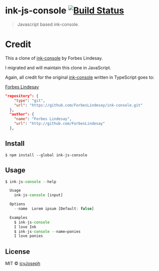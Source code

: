 # ink-js-console [![Build Status](https://travis-ci.org/icyJoseph/ink-js-console.svg?branch=master)](https://travis-ci.org/icyJoseph/ink-js-console)

> Javascript based ink-console.

# Credit

This a clone of [ink-console](https://github.com/ForbesLindesay/ink-console.git) by Forbes Lindesay.

I migrated and will maintain this clone in JavaScript.

Again, all credit for the original [ink-console](https://github.com/ForbesLindesay/ink-console.git) written in TypeScript goes to:

[Forbes Lindesay](https://github.com/ForbesLindesay)

```json
"repository": {
    "type": "git",
    "url": "https://github.com/ForbesLindesay/ink-console.git"
  },
  "author": {
    "name": "Forbes Lindesay",
    "url": "http://github.com/ForbesLindesay"
  },
```

## Install

```
$ npm install --global ink-js-console
```

## Usage

```js
$ ink-js-console --help

  Usage
    ink-js-console [input]

  Options
    --name  Lorem ipsum [Default: false]

  Examples
    $ ink-js-console
    I love Ink
    $ ink-js-console --name=ponies
    I love ponies
```

## License

MIT © [icyJoseph](http://icjoseph.com)
